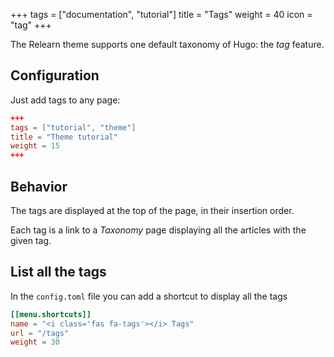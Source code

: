+++
tags = ["documentation", "tutorial"]
title = "Tags"
weight = 40
icon = "tag"
+++

The Relearn theme supports one default taxonomy of Hugo: the *tag* feature.

## Configuration

Just add tags to any page:

```toml
+++
tags = ["tutorial", "theme"]
title = "Theme tutorial"
weight = 15
+++
```

## Behavior

The tags are displayed at the top of the page, in their insertion order.

Each tag is a link to a *Taxonomy* page displaying all the articles with the given tag.

## List all the tags

In the `config.toml`  file you can add a shortcut to display all the tags

```toml
[[menu.shortcuts]]
name = "<i class='fas fa-tags'></i> Tags"
url = "/tags"
weight = 30
```